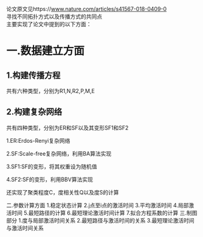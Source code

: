 论文原文见https://www.nature.com/articles/s41567-018-0409-0  
寻找不同拓扑方式以及传播方式的共同点  
主要实现了论文中提到的以下方面：  
<h1>一.数据建立方面</h1>  
<h2>  1.构建传播方程</h2>  
<p>  共有六种类型，分别为R1,N,R2,P,M,E</p>  
<h2>  2.构建复杂网络</h2>  
<p>  共有四种类型，分别为ER和SF以及其变形SF1和SF2</p>
<p>    1.ER:Erdos-Renyi复杂网络</p>  
<p>    2.SF:Scale-free复杂网络，利用BA算法实现</p>  
<p>    3.SF1:SF的变形，将其权重设为随机值</p>  
<p>    4.SF2:SF的变形，利用BBV算法实现</p>  
<p>  还实现了聚类程度C，度相关性Q以及度S的计算</p>  
二.参数计算方面  
  1.稳定状态计算  
  2.j点至i点的激活时间  
  3.平均激活时间  
  4.局部激活时间  
  5.最短路径的计算  
  6.最短理论激活时间计算  
  7.拟合方程系数的计算  
三.制图部分  
  1.度与局部激活时间关系  
  2.最短路径与激活时间的关系  
  3.最短理论激活时间与激活时间关系  

